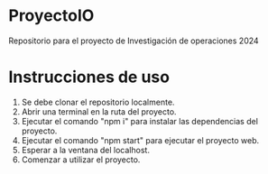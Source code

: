 # ProyectoIO
Repositorio para el proyecto de Investigación de operaciones 2024

# Instrucciones de uso
1. Se debe clonar el repositorio localmente.
2. Abrir una terminal en la ruta del proyecto.
3. Ejecutar el comando "npm i" para instalar las dependencias del proyecto.
4. Ejecutar el comando "npm start" para ejecutar el proyecto web.
5. Esperar a la ventana del localhost.
6. Comenzar a utilizar el proyecto.
